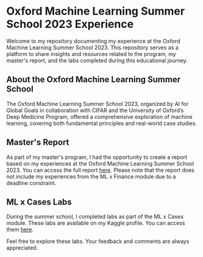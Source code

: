 # Oxford Machine Learning Summer School 2023 Experience

Welcome to my repository documenting my experience at the Oxford Machine Learning Summer School 2023. This repository serves as a platform to share insights and resources related to the program, my master's report, and the labs completed during this educational journey.

## About the Oxford Machine Learning Summer School

The Oxford Machine Learning Summer School 2023, organized by AI for Global Goals in collaboration with CIFAR and the University of Oxford’s Deep Medicine Program, offered a comprehensive exploration of machine learning, covering both fundamental principles and real-world case studies.

## Master's Report

As part of my master's program, I had the opportunity to create a report based on my experiences at the Oxford Machine Learning Summer School 2023. You can access the full report [here](https://github.com/Maxime-Jauroyon/OxML-2023/blob/main/OxML_Report.pdf).
Please note that the report does not include my experiences from the ML x Finance module due to a deadline constraint.

## ML x Cases Labs

During the summer school, I completed labs as part of the ML x Cases module. These labs are available on my Kaggle profile. You can access them [here](https://www.kaggle.com/maximejauroyon/competitions?tab=completed).

Feel free to explore these labs. Your feedback and comments are always appreciated.
